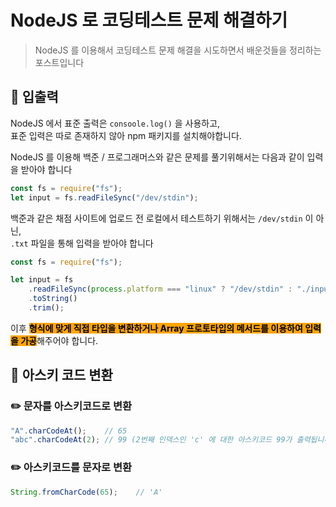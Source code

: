 # NodeJS 로 코딩테스트 문제 해결하기

> NodeJS 를 이용해서 코딩테스트 문제 해결을 시도하면서 배운것들을 정리하는 포스트입니다

## 📖 입출력

NodeJS 에서 표준 출력은 `consoole.log()` 을 사용하고,\
표준 입력은 따로 존재하지 않아 npm 패키지를 설치해야합니다.

NodeJS 를 이용해 백준 / 프로그래머스와 같은 문제를 풀기위해서는 다음과 같이 입력을 받아야 합니다

```javascript
const fs = require("fs");
let input = fs.readFileSync("/dev/stdin");
```

백준과 같은 채점 사이트에 업로드 전 로컬에서 테스트하기 위해서는 `/dev/stdin` 이 아닌,\
`.txt` 파일을 통해 입력을 받아야 합니다

```javascript
const fs = require("fs");

let input = fs
    .readFileSync(process.platform === "linux" ? "/dev/stdin" : "./input.txt")
    .toString()
    .trim();
```

이후 <mark style="background-color:orange;">**형식에 맞게 직접 타입을 변환하거나 Array 프로토타입의 메서드를 이용하여 입력을 가공**</mark>해주어야 합니다.



## 📖 아스키 코드 변환

### ✏️ 문자를 아스키코드로 변환

```javascript
"A".charCodeAt();    // 65
"abc".charCodeAt(2); // 99 (2번째 인덱스인 'c' 에 대한 아스키코드 99가 출력됩니다
```

### ✏️ 아스키코드를 문자로 변환

```javascript
String.fromCharCode(65);    // 'A'
```

